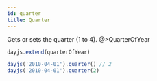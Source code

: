 ```yaml
---
id: quarter
title: Quarter
---
```

Gets or sets the quarter (1 to 4).
@>QuarterOfYear

```js
dayjs.extend(quarterOfYear)

dayjs('2010-04-01').quarter() // 2
dayjs('2010-04-01').quarter(2)
```
